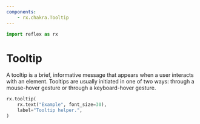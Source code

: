 ```yaml
---
components:
    - rx.chakra.Tooltip
---
```


```python exec
import reflex as rx
```

# Tooltip

A tooltip is a brief, informative message that appears when a user interacts with an element.
Tooltips are usually initiated in one of two ways: through a mouse-hover gesture or through a keyboard-hover gesture.

```python demo
rx.tooltip(
    rx.text("Example", font_size=30),
    label="Tooltip helper.",
)
```